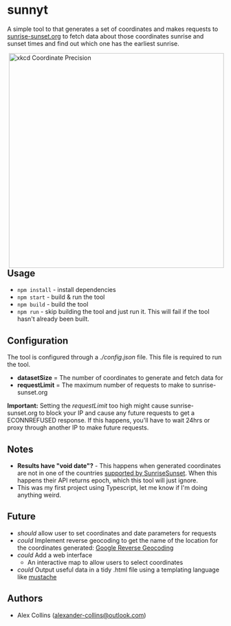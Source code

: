 
sunnyt
======

A simple tool to that generates a set of coordinates and makes requests to
[sunrise-sunset.org](https://sunrise-sunset.org/) to fetch data about those
coordinates sunrise and sunset times and find out which one has the earliest
sunrise.

<img alt="xkcd Coordinate Precision" src=https://imgs.xkcd.com/comics/coordinate_precision.png
  height="500" style="float: right;" />

Usage
-----

- `npm install` - install dependencies
- `npm start` - build & run the tool
- `npm build` - build the tool
- `npm run` - skip building the tool and just run it.
This will fail if the tool hasn't already been built.

Configuration
-------------

The tool is configured through a _./config.json_ file. This file is required to run the tool.

- **datasetSize** = The number of coordinates to generate and fetch data for
- **requestLimit** = The maximum number of requests to make to sunrise-sunset.org

**Important:** Setting the _requestLimit_ too high might cause sunrise-sunset.org to block your IP and cause
any future requests to get a ECONNREFUSED response. If this happens, you'll have to wait 24hrs or proxy through
another IP to make future requests.

Notes
-----

- **Results have "void date"?** - This happens when generated coordinates are not in one of the countries [supported by SunriseSunset](https://sunrise-sunset.org/explore).
When this happens their API returns epoch, which this tool will just ignore.
- This was my first project using Typescript, let me know if I'm doing anything weird.

Future
------

- _should_ allow user to set coordinates and date parameters for requests
- _could_ Implement reverse geocoding to get the name of the location for the coordinates generated:
[Google Reverse Geocoding](https://developers.google.com/maps/documentation/javascript/geocoding#ReverseGeocoding)
- _could_ Add a web interface
  - An interactive map to allow users to select coordinates
- _could_  Output useful data in a tidy .html file using a templating language like [mustache](https://mustache.github.io/)

Authors
-------

- Alex Collins (alexander-collins@outlook.com)


